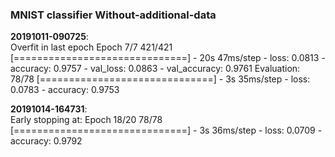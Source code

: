 ### MNIST classifier Without-additional-data 

**20191011-090725**:  
Overfit in last epoch
Epoch 7/7
421/421 [==============================] - 20s 47ms/step - loss: 0.0813 - accuracy: 0.9757 - val_loss: 0.0863 - val_accuracy: 0.9761
Evaluation:
78/78 [==============================] - 3s 35ms/step - loss: 0.0783 - accuracy: 0.9753


**20191014-164731**:    
Early stopping at: Epoch 18/20
78/78 [==============================] - 3s 36ms/step - loss: 0.0709 - accuracy: 0.9792